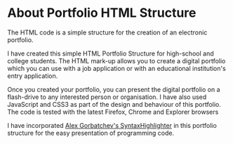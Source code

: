 
# About Portfolio HTML Structure


The HTML code is a simple structure for the creation of an electronic portfolio.

I have created this simple HTML Portfolio Structure for high-school and college students. The HTML mark-up allows you to create a digital portfolio which you can use with a job application or with an educational institution's entry application.

Once you created your portfolio, you can present the digital portfolio on a flash-drive to any interested person or organisation. I have also used JavaScript and CSS3 as part of the design and behaviour of this portfolio. The code is tested with the latest Firefox, Chrome and Explorer browsers

I have incorporated [Alex Gorbatchev's SyntaxHighlighter](http://alexgorbatchev.com/SyntaxHighlighter/) in this portfolio structure for the easy presentation of programming code.
